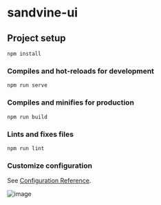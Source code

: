# sandvine-ui

## Project setup
```
npm install
```

### Compiles and hot-reloads for development
```
npm run serve
```

### Compiles and minifies for production
```
npm run build
```

### Lints and fixes files
```
npm run lint
```

### Customize configuration
See [Configuration Reference](https://cli.vuejs.org/config/).

![image](https://user-images.githubusercontent.com/55253884/112666317-6f322b80-8e32-11eb-8f4c-e9cddb370ea4.png)
